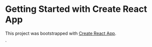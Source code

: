 # Getting Started with Create React App

This project was bootstrapped with [Create React App](https://github.com/facebook/create-react-app).


















`








 








